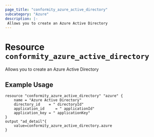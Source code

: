 ```yaml
---
page_title: "conformity_azure_active_directory"
subcategory: "Azure"
description: |-
 Allows you to create an Azure Active Directory
---
```



# Resource `conformity_azure_active_directory`

 Allows you to create an Azure Active Directory

## Example Usage

```
resource "conformity_azure_active_directory" "azure" {
    name = "Azure Active Directory"
    directory_id    = " directoryId"
    application_id     = " applicationId"
    application_key = " applicationKey"
}
output "ad_detail"{
    value=conformity_azure_active_directory.azure
}

```
